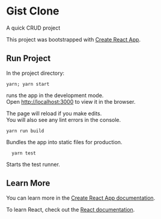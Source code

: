 # Gist Clone
A quick CRUD project

This project was bootstrapped with [Create React App](https://github.com/facebook/create-react-app).

## Run Project

In the project directory:

```
yarn; yarn start
```

runs the app in the development mode.<br>
Open [http://localhost:3000](http://localhost:3000) to view it in the browser.

The page will reload if you make edits.<br>
You will also see any lint errors in the console.
```
yarn run build
```

Bundles the app into static files for production.

```
  yarn test
```

Starts the test runner.


## Learn More

You can learn more in the [Create React App documentation](https://facebook.github.io/create-react-app/docs/getting-started).

To learn React, check out the [React documentation](https://reactjs.org/).
